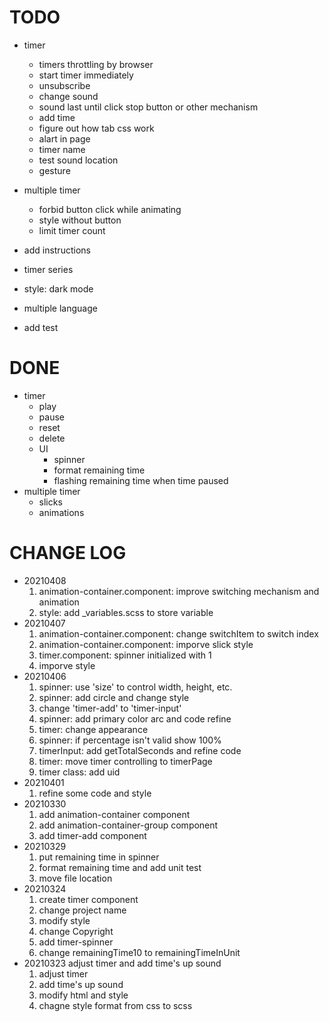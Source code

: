
# TODO

- timer
  - timers throttling by browser
  - start timer immediately
  - unsubscribe
  - change sound
  - sound last until click stop button or other mechanism
  - add time
  - figure out how tab css work
  - alart in page
  - timer name
  - test sound location
  - gesture
- multiple timer
  - forbid button click while animating
  - style without button
  - limit timer count

- add instructions
- timer series
- style: dark mode
- multiple language
- add test

# DONE

- timer
  - play
  - pause
  - reset
  - delete
  - UI
    - spinner
    - format remaining time
    - flashing remaining time when time paused
- multiple timer
  - slicks
  - animations

# CHANGE LOG

- 20210408
  1. animation-container.component: improve switching mechanism and animation
  2. style: add _variables.scss to store variable
- 20210407
  1. animation-container.component: change switchItem to switch index
  2. animation-container.component: imporve slick style
  3. timer.component: spinner initialized with 1
  4. imporve style
- 20210406
  1. spinner: use 'size' to control width, height, etc.
  2. spinner: add circle and change style
  3. change 'timer-add' to 'timer-input'
  4. spinner: add primary color arc and code refine
  5. timer: change appearance
  6. spinner: if percentage isn't valid show 100%
  7. timerInput: add getTotalSeconds and refine code
  8. timer: move timer controlling to timerPage
  9. timer class: add uid
- 20210401
  1. refine some code and style
- 20210330
  1. add animation-container component
  2. add animation-container-group component
  3. add timer-add component
- 20210329
  1. put remaining time in spinner
  2. format remaining time and add unit test
  3. move file location
- 20210324
  1. create timer component
  2. change project name
  3. modify style
  4. change Copyright
  5. add timer-spinner
  6. change remainingTime10 to remainingTimeInUnit
- 20210323 adjust timer and add time's up sound
  1. adjust timer
  2. add time's up sound
  3. modify html and style
  4. chagne style format from css to scss
